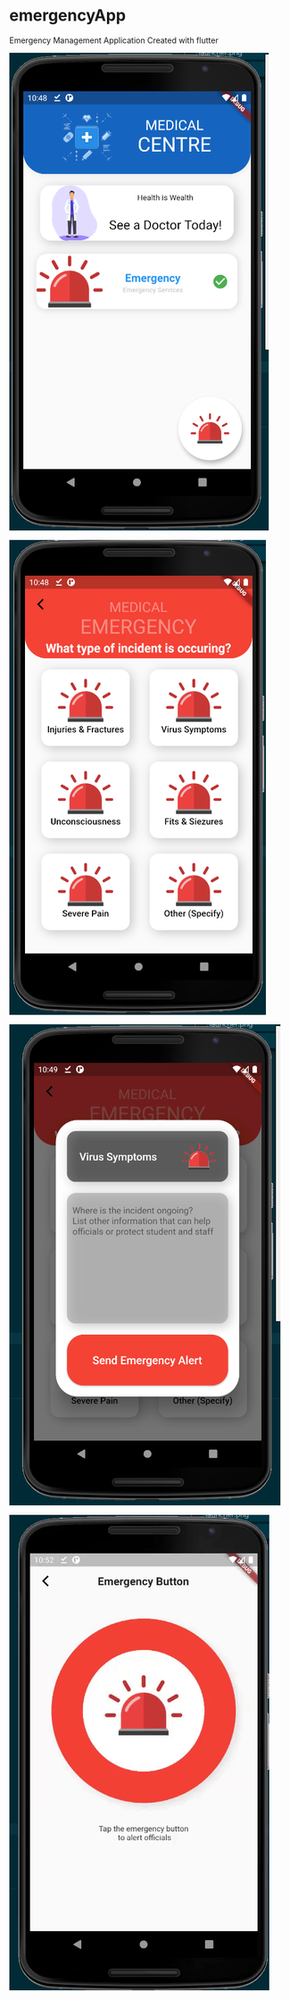 # emergencyApp
Emergency Management Application Created with flutter


![Emergency Animation Demo](assets/demo/Capture.png)

![Emergency Animation Demo](assets/demo/Capturec.png)

![Emergency Animation Demo](assets/demo/Capturex.png)

![Emergency Animation Demo](assets/demo/ezgif.com-video-to-gif.gif)
